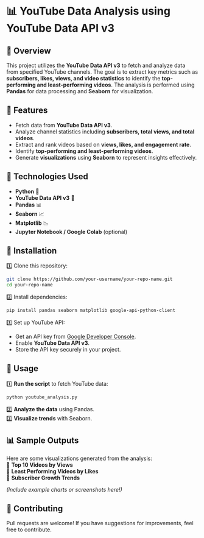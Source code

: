 

# 📊 YouTube Data Analysis using YouTube Data API v3  

## 📌 Overview  
This project utilizes the **YouTube Data API v3** to fetch and analyze data from specified YouTube channels. The goal is to extract key metrics such as **subscribers, likes, views, and video statistics** to identify the **top-performing and least-performing videos**. The analysis is performed using **Pandas** for data processing and **Seaborn** for visualization.  

## 🚀 Features  
- Fetch data from **YouTube Data API v3**.  
- Analyze channel statistics including **subscribers, total views, and total videos**.  
- Extract and rank videos based on **views, likes, and engagement rate**.  
- Identify **top-performing and least-performing videos**.  
- Generate **visualizations** using **Seaborn** to represent insights effectively.  

## 📡 Technologies Used  
- **Python** 🐍  
- **YouTube Data API v3** 🎥  
- **Pandas** 📊  
- **Seaborn** 📈  
- **Matplotlib** 📉  
- **Jupyter Notebook / Google Colab** (optional)  

## 🔧 Installation  
1️⃣ Clone this repository:  
```bash  
git clone https://github.com/your-username/your-repo-name.git  
cd your-repo-name  
```  
2️⃣ Install dependencies:  
```bash  
pip install pandas seaborn matplotlib google-api-python-client  
```  
3️⃣ Set up YouTube API:  
- Get an API key from [Google Developer Console](https://console.cloud.google.com/).  
- Enable **YouTube Data API v3**.  
- Store the API key securely in your project.  

## 📜 Usage  
1️⃣ **Run the script** to fetch YouTube data:  
```bash  
python youtube_analysis.py  
```  
2️⃣ **Analyze the data** using Pandas.  
3️⃣ **Visualize trends** with Seaborn.  

## 📊 Sample Outputs  
Here are some visualizations generated from the analysis:  
🔹 **Top 10 Videos by Views**  
🔹 **Least Performing Videos by Likes**  
🔹 **Subscriber Growth Trends**  

*(Include example charts or screenshots here!)*  

## 🤝 Contributing  
Pull requests are welcome! If you have suggestions for improvements, feel free to contribute.  

  

